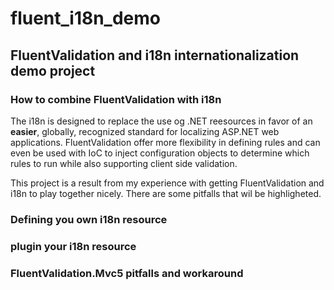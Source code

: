 # fluent_i18n_demo
## FluentValidation and i18n internationalization demo project
### How to combine FluentValidation with i18n 

The i18n is designed to replace the use og .NET reesources in favor of an **easier**, globally, recognized standard for localizing ASP.NET web applications. 
FluentValidation offer more flexibility in defining rules and can even be used with IoC to inject configuration objects to determine which rules to run while also supporting client side validation. 

This project is a result from my experience with getting FluentValidation and i18n to play together nicely. There are some pitfalls that wil be highligheted. 

### Defining you own i18n resource 

### plugin your i18n resource

### FluentValidation.Mvc5 pitfalls and workaround 


